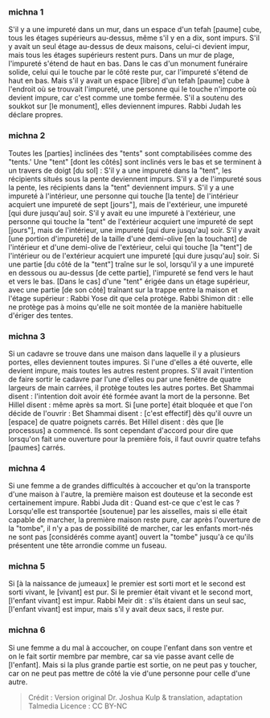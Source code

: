 
### michna 1
S'il y a une impureté dans un mur, dans un espace d'un tefah [paume] cube, tous les étages supérieurs au-dessus, même s'il y en a dix, sont impurs. S'il y avait un seul étage au-dessus de deux maisons, celui-ci devient impur, mais tous les étages supérieurs restent purs. Dans un mur de plage, l'impureté s'étend de haut en bas. Dans le cas d'un monument funéraire solide, celui qui le touche par le côté reste pur, car l'impureté s'étend de haut en bas. Mais s'il y avait un espace [libre] d'un tefah [paume] cube à l'endroit où se trouvait l'impureté, une personne qui le touche n'importe où devient impure, car c'est comme une tombe fermée. S'il a soutenu des soukkot sur [le monument], elles deviennent impures. Rabbi Judah les déclare propres.

### michna 2
Toutes les [parties] inclinées des "tents" sont comptabilisées comme des "tents.' Une "tent" [dont les côtés] sont inclinés vers le bas et se terminent à un travers de doigt [du sol] : S'il y a une impureté dans la "tent", les récipients situés sous la pente deviennent impurs. S'il y a de l'impureté sous la pente, les récipients dans la "tent" deviennent impurs. S'il y a une impureté à l'intérieur, une personne qui touche [la tente] de l'intérieur acquiert une impureté de sept [jours"], mais de l'extérieur, une impureté [qui dure jusqu'au] soir. S'il y avait eu une impureté à l'extérieur, une personne qui touche la "tent" de l'extérieur acquiert une impureté de sept [jours"], mais de l'intérieur, une impureté [qui dure jusqu'au] soir. S'il y avait [une portion d'impureté] de la taille d'une demi-olive [en la touchant] de l'intérieur et d'une demi-olive de l'extérieur, celui qui touche [la "tent"] de l'intérieur ou de l'extérieur acquiert une impureté [qui dure jusqu'au] soir. Si une partie [du côté de la "tent"] traîne sur le sol, lorsqu'il y a une impureté en dessous ou au-dessus [de cette partie], l'impureté se fend vers le haut et vers le bas. [Dans le cas] d'une "tent" érigée dans un étage supérieur, avec une partie [de son côté] traînant sur la trappe entre la maison et l'étage supérieur : Rabbi Yose dit que cela protège. Rabbi Shimon dit : elle ne protège pas à moins qu'elle ne soit montée de la manière habituelle d'ériger des tentes.

### michna 3
Si un cadavre se trouve dans une maison dans laquelle il y a plusieurs portes, elles deviennent toutes impures. Si l'une d'elles a été ouverte, elle devient impure, mais toutes les autres restent propres. S'il avait l'intention de faire sortir le cadavre par l'une d'elles ou par une fenêtre de quatre largeurs de main carrées, il protège toutes les autres portes. Bet Shammai disent : l'intention doit avoir été formée avant la mort de la personne. Bet Hillel disent : même après sa mort. Si [une porte] était bloquée et que l'on décide de l'ouvrir : Bet Shammai disent : [c'est effectif] dès qu'il ouvre un [espace] de quatre poignets carrés. Bet Hillel disent : dès que [le processus] a commencé. Ils sont cependant d'accord pour dire que lorsqu'on fait une ouverture pour la première fois, il faut ouvrir quatre tefahs [paumes] carrés.

### michna 4
Si une femme a de grandes difficultés à accoucher et qu'on la transporte d'une maison à l'autre, la première maison est douteuse et la seconde est certainement impure. Rabbi Juda dit : Quand est-ce que c'est le cas ? Lorsqu'elle est transportée [soutenue] par les aisselles, mais si elle était capable de marcher, la première maison reste pure, car après l'ouverture de la "tombe", il n'y a pas de possibilité de marcher, car les enfants mort-nés ne sont pas [considérés comme ayant] ouvert la "tombe" jusqu'à ce qu'ils présentent une tête arrondie comme un fuseau.

### michna 5
Si [à la naissance de jumeaux] le premier est sorti mort et le second est sorti vivant, le [vivant] est pur. Si le premier était vivant et le second mort, [l'enfant vivant] est impur. Rabbi Meir dit : s'ils étaient dans un seul sac, [l'enfant vivant] est impur, mais s'il y avait deux sacs, il reste pur.

### michna 6
Si une femme a du mal à accoucher, on coupe l'enfant dans son ventre et on le fait sortir membre par membre, car sa vie passe avant celle de [l'enfant]. Mais si la plus grande partie est sortie, on ne peut pas y toucher, car on ne peut pas mettre de côté la vie d'une personne pour celle d'une autre.

>Crédit : Version original Dr. Joshua Kulp & translation, adaptation Talmedia
>Licence : CC BY-NC